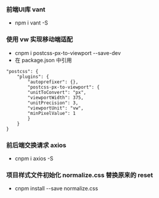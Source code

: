 ### 前端UI库 vant
* npm i vant -S

### 使用 vw 实现移动端适配
* cnpm i postcss-px-to-viewport --save-dev
* 在 package.json 中引用
```
"postcss": {
    "plugins": {
        "autoprefixer": {},
        "postcss-px-to-viewport": {
        "unitToConvert": "px",
        "viewportWidth": 375,
        "unitPrecision": 3,
        "viewportUnit": "vw",
        "minPixelValue": 1
        }
    }
}
```

### 前后端交换请求 axios
* cnpm i axios -S

### 项目样式文件初始化 normalize.css 替换原来的 reset
* cnpm install --save normalize.css